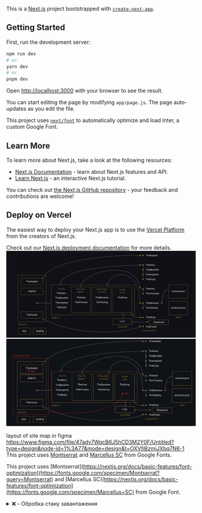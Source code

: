 This is a [Next.js](https://nextjs.org/) project bootstrapped with [`create-next-app`](https://github.com/vercel/next.js/tree/canary/packages/create-next-app).

## Getting Started

First, run the development server:

```bash
npm run dev
# or
yarn dev
# or
pnpm dev
```

Open [http://localhost:3000](http://localhost:3000) with your browser to see the result.

You can start editing the page by modifying `app/page.js`. The page auto-updates as you edit the file.

This project uses [`next/font`](https://nextjs.org/docs/basic-features/font-optimization) to automatically optimize and load Inter, a custom Google Font.

## Learn More

To learn more about Next.js, take a look at the following resources:

- [Next.js Documentation](https://nextjs.org/docs) - learn about Next.js features and API.
- [Learn Next.js](https://nextjs.org/learn) - an interactive Next.js tutorial.

You can check out [the Next.js GitHub repository](https://github.com/vercel/next.js/) - your feedback and contributions are welcome!

## Deploy on Vercel

The easiest way to deploy your Next.js app is to use the [Vercel Platform](https://vercel.com/new?utm_medium=default-template&filter=next.js&utm_source=create-next-app&utm_campaign=create-next-app-readme) from the creators of Next.js.

Check out our [Next.js deployment documentation](https://nextjs.org/docs/deployment) for more details.
![site map](https://github.com/olgatenison/next-choco/blob/main/public/forDescription/itWorks_01.jpg)
![site map context](https://github.com/olgatenison/next-choco/blob/main/public/forDescription/itWorks_02.jpg)

layout of site map in figma https://www.figma.com/file/47adv7WqcB6J5hCD3M2Y0F/Untitled?type=design&node-id=1%3A77&mode=design&t=OXVfiBzmjJXbq7N6-1
This project uses [Montserrat](https://fonts.google.com/specimen/Montserrat) and [Marcellus SC](https://fonts.google.com/specimen/Marcellus+SC) from Google Fonts.

This project uses [Montserrat](https://nextjs.org/docs/basic-features/font-optimization](https://fonts.google.com/specimen/Montserrat?query=Montserrat) and
[Marcellus SC](https://nextjs.org/docs/basic-features/font-optimization](https://fonts.google.com/specimen/Marcellus+SC) 
from Google Font.
<details>
<summary>❌ - Обробка стану завантаження</summary>
В моєму проекті, я вирішив обробити стан завантаження, не використовуючи функціональність loading.js. Я замість цього вирішив відобразити спрощений індикатор завантаження.

javascript
Copy code
import React from "react";

const Loading = () => {
  return (
    <>
      <Image src="../spinner177px.svg" width={177} height={177}></Image>
    </>
  );
};

export default Loading;
Вище наведений код представляє компонент Loading, який відображає спінер завантаження. Я використовую його в моєму проекті для інформування користувача про те, що щось завантажується.

</details>
